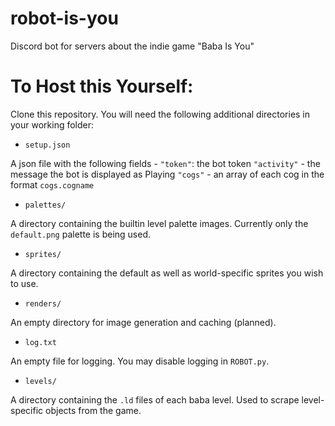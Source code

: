 # robot-is-you
Discord bot for servers about the indie  game "Baba Is You"

# To Host this Yourself:
Clone this repository. You will need the following additional directories in your working folder:

* `setup.json`

A json file with the following fields - 
`"token"`: the bot token
`"activity"` - the message the bot is displayed as Playing
`"cogs"` - an array of each cog in the format `cogs.cogname`

* `palettes/`

A directory containing the builtin level palette images. Currently only the `default.png` palette is being used.

* `sprites/`

A directory containing the default as well as world-specific sprites you wish to use.

* `renders/`

An empty directory for image generation and caching (planned).

* `log.txt`

An empty file for logging. You may disable logging in `ROBOT.py`.

* `levels/`

A directory containing the `.ld` files of each baba level. Used to scrape level-specific objects from the game.
